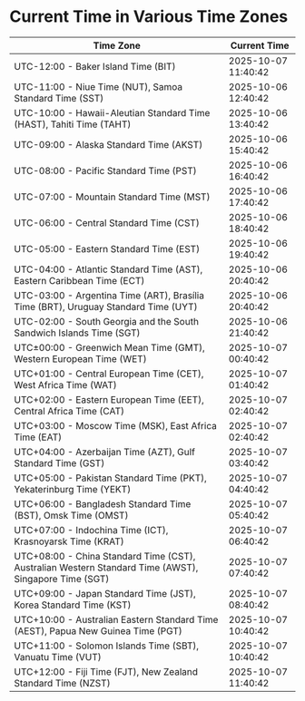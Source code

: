 # Current Time in Various Time Zones

| Time Zone | Current Time |
|-----------|--------------|
| UTC-12:00 - Baker Island Time (BIT) | 2025-10-07 11:40:42 |
| UTC-11:00 - Niue Time (NUT), Samoa Standard Time (SST) | 2025-10-06 12:40:42 |
| UTC-10:00 - Hawaii-Aleutian Standard Time (HAST), Tahiti Time (TAHT) | 2025-10-06 13:40:42 |
| UTC-09:00 - Alaska Standard Time (AKST) | 2025-10-06 15:40:42 |
| UTC-08:00 - Pacific Standard Time (PST) | 2025-10-06 16:40:42 |
| UTC-07:00 - Mountain Standard Time (MST) | 2025-10-06 17:40:42 |
| UTC-06:00 - Central Standard Time (CST) | 2025-10-06 18:40:42 |
| UTC-05:00 - Eastern Standard Time (EST) | 2025-10-06 19:40:42 |
| UTC-04:00 - Atlantic Standard Time (AST), Eastern Caribbean Time (ECT) | 2025-10-06 20:40:42 |
| UTC-03:00 - Argentina Time (ART), Brasília Time (BRT), Uruguay Standard Time (UYT) | 2025-10-06 20:40:42 |
| UTC-02:00 - South Georgia and the South Sandwich Islands Time (SGT) | 2025-10-06 21:40:42 |
| UTC±00:00 - Greenwich Mean Time (GMT), Western European Time (WET) | 2025-10-07 00:40:42 |
| UTC+01:00 - Central European Time (CET), West Africa Time (WAT) | 2025-10-07 01:40:42 |
| UTC+02:00 - Eastern European Time (EET), Central Africa Time (CAT) | 2025-10-07 02:40:42 |
| UTC+03:00 - Moscow Time (MSK), East Africa Time (EAT) | 2025-10-07 02:40:42 |
| UTC+04:00 - Azerbaijan Time (AZT), Gulf Standard Time (GST) | 2025-10-07 03:40:42 |
| UTC+05:00 - Pakistan Standard Time (PKT), Yekaterinburg Time (YEKT) | 2025-10-07 04:40:42 |
| UTC+06:00 - Bangladesh Standard Time (BST), Omsk Time (OMST) | 2025-10-07 05:40:42 |
| UTC+07:00 - Indochina Time (ICT), Krasnoyarsk Time (KRAT) | 2025-10-07 06:40:42 |
| UTC+08:00 - China Standard Time (CST), Australian Western Standard Time (AWST), Singapore Time (SGT) | 2025-10-07 07:40:42 |
| UTC+09:00 - Japan Standard Time (JST), Korea Standard Time (KST) | 2025-10-07 08:40:42 |
| UTC+10:00 - Australian Eastern Standard Time (AEST), Papua New Guinea Time (PGT) | 2025-10-07 10:40:42 |
| UTC+11:00 - Solomon Islands Time (SBT), Vanuatu Time (VUT) | 2025-10-07 10:40:42 |
| UTC+12:00 - Fiji Time (FJT), New Zealand Standard Time (NZST) | 2025-10-07 11:40:42 |
